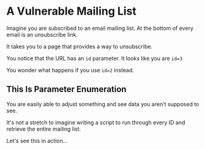 # A Vulnerable Mailing List
Imagine you are subscribed to an email mailing list. At the bottom of every email is an unsubscribe link.

It takes you to a page that provides a way to unsubscribe.

You notice that the URL has an `id` parameter. It looks like you are `id=3`

You wonder what happens if you use `id=2` instead.

## This Is Parameter Enumeration
You are easily able to adjust something and see data you aren't supposed to see.

It's not a stretch to imagine writing a script to run through every ID and retrieve the entire mailing list.

Let's see this in action...